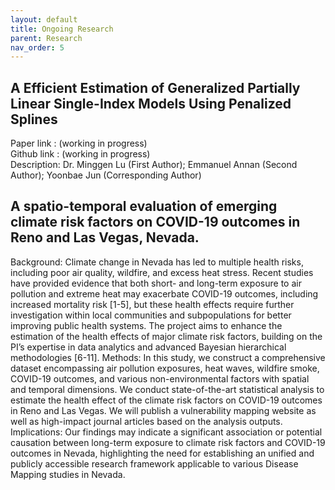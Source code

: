 ```yaml
---
layout: default
title: Ongoing Research
parent: Research
nav_order: 5
---
```


## A Efficient Estimation of Generalized Partially Linear Single-Index Models Using Penalized Splines
Paper  link : (working in progress)\
Github link : (working in progress)\
Description: Dr. Minggen Lu (First Author); Emmanuel Annan (Second Author); Yoonbae Jun (Corresponding Author)

## A spatio-temporal evaluation of emerging climate risk factors on COVID-19 outcomes in Reno and Las Vegas, Nevada.
Background: Climate change in Nevada has led to multiple health risks, including poor air quality, wildfire, and
excess heat stress. Recent studies have provided evidence that both short- and long-term exposure to air
pollution and extreme heat may exacerbate COVID-19 outcomes, including increased mortality risk [1-5], but
these health effects require further investigation within local communities and subpopulations for better improving
public health systems. The project aims to enhance the estimation of the health effects of major climate risk
factors, building on the PI’s expertise in data analytics and advanced Bayesian hierarchical methodologies [6-11].
Methods:
In this study, we construct a comprehensive dataset encompassing air pollution exposures, heat waves,
wildfire smoke, COVID-19 outcomes, and various non-environmental factors with spatial and temporal
dimensions. We conduct state-of-the-art statistical analysis to estimate the health effect of the climate risk
factors on COVID-19 outcomes in Reno and Las Vegas. We will publish a vulnerability mapping website as
well as high-impact journal articles based on the analysis outputs.
Implications: Our findings may indicate a significant association or potential causation between long-term
exposure to climate risk factors and COVID-19 outcomes in Nevada, highlighting the need for establishing an
unified and publicly accessible research framework applicable to various Disease Mapping studies in Nevada.
